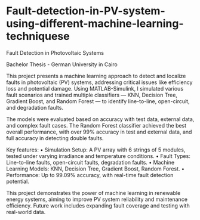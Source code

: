 # Fault-detection-in-PV-system-using-different-machine-learning-techniquese
Fault Detection in Photovoltaic Systems

Bachelor Thesis - German University in Cairo

This project presents a machine learning approach to detect and localize faults in photovoltaic (PV) systems, addressing critical issues like efficiency loss and potential damage. Using MATLAB-Simulink, I simulated various fault scenarios and trained multiple classifiers — KNN, Decision Tree, Gradient Boost, and Random Forest — to identify line-to-line, open-circuit, and degradation faults.

The models were evaluated based on accuracy with test data, external data, and complex fault cases. The Random Forest classifier achieved the best overall performance, with over 99% accuracy in test and external data, and full accuracy in detecting double faults.

Key features:
	•	Simulation Setup: A PV array with 6 strings of 5 modules, tested under varying irradiance and temperature conditions.
	•	Fault Types: Line-to-line faults, open-circuit faults, degradation faults.
	•	Machine Learning Models: KNN, Decision Tree, Gradient Boost, Random Forest.
	•	Performance: Up to 99.09% accuracy, with real-time fault detection potential.

This project demonstrates the power of machine learning in renewable energy systems, aiming to improve PV system reliability and maintenance efficiency. Future work includes expanding fault coverage and testing with real-world data.
